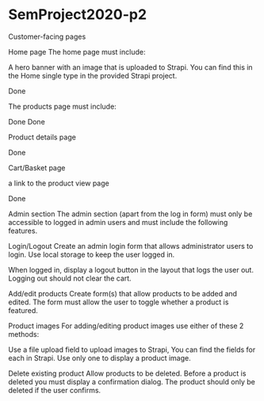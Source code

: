 # SemProject2020-p2

Customer-facing pages

Home page
The home page must include:

A hero banner with an image that is uploaded to Strapi. You can find this in the Home single type in the provided Strapi project.
<!-- A list of featured products. On Strapi products can be marked as ‘featured’. When a product is marked as ‘featured’ it should be displayed on the homepage. You can find the products in the Products collection type.
Products page --> Done


The products page must include:

<!-- A list of all products added to Strapi. Each product must display its title, price and image. The product should link to its products detail page. -->Done

<!-- A search text box. When searching (filtering), only the products that include the searched text in their title or description should be listed. --> Done


Product details page

<!-- This page is reached by a user clicking on a product on the product list page. The product details page must include:

title
description
image
price

an add to cart button. This will toggle the product in and out of a cart array stored in local storage. --> Done


Cart/Basket page
<!-- The cart/basket page must display a list of all products added to the cart. Load the items that have been added to local storage and display them on the page. If the cart is empty display a message indicating this.

Each product in the cart must display:

title
price --> 
a link to the product view page
<!-- image
After the list of products, display the total price of all the products in the cart. --> Done

<!-- Note: the cart page is not a checkout page. No payments or user details are required to be taken. -->




Admin section
The admin section (apart from the log in form) must only be accessible to logged in admin users and must include the following features.

Login/Logout
Create an admin login form that allows administrator users to login. Use local storage to keep the user logged in.

When logged in, display a logout button in the layout that logs the user out. Logging out should not clear the cart.

Add/edit products
Create form(s) that allow products to be added and edited. The form must allow the user to toggle whether a product is featured.

Product images
For adding/editing product images use either of these 2 methods:

Use a file upload field to upload images to Strapi,
You can find the fields for each in Strapi. Use only one to display a product image.

Delete existing product
Allow products to be deleted. Before a product is deleted you must display a confirmation dialog. The product should only be deleted if the user confirms.